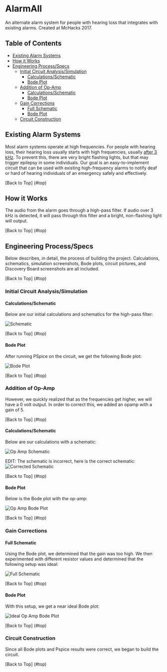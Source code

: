 # <a name="top"></a>AlarmAll
An alternate alarm system for people with hearing loss that integrates with existing alarms. Created at McHacks 2017.

## <a name="toc"></a>Table of Contents

* [Existing Alarm Systems](#existing)
* [How it Works](#works)
* [Engineering Process/Specs](#process)
  * [Initial Circuit Analysis/Simulation](#initial)
    * [Calculations/Schematic](#calculations1)
    * [Bode Plot](#bode1)
  * [Addition of Op-Amp](#opamp)
    * [Calculations/Schematic](#calculations2)
    * [Bode Plot](#bode2)
  * [Gain Corrections](#corrections)
    * [Full Schematic](#schematic)
    * [Bode Plot](#bode3)
  * [Circuit Construction](#circuit)

## <a name="existing"></a> Existing Alarm Systems

Most alarm systems operate at high frequencies. For people with hearing loss, their hearing loss usually starts with high frequencies, usually [after 3 kHz](http://www.noisehelp.com/high-frequency-hearing-loss.html). To prevent this, there are very bright flashing lights, but that may trigger epilepsy in some individuals. Our goal is an easy-to-implement circuit that can be used with existing high-frequency alarms to notify deaf or hard of hearing individuals of an emergency safely and effectively.

[Back to Top] (#top)

## <a name="works"></a> How it Works

The audio from the alarm goes through a high-pass filter. If audio over 3 kHz is detected, it will pass through this filter and a bright, non-flashing light will output.

[Back to Top] (#top)

## <a name="process"></a> Engineering Process/Specs

Below describes, in detail, the process of building the project. Calculations, schematics, simulation screenshots, Bode plots, circuit pictures, and Discovery Board screenshots are all included.

[Back to Top] (#top)

### <a name="initial"></a> Initial Circuit Analysis/Simulation

#### <a name="calculations1"></a> Calculations/Schematic

Below are our initial calculations and schematics for the high-pass filter:

![Schematic](http://i.imgur.com/NpJeELF.jpg)

[Back to Top] (#top)

#### <a name="bode1"></a> Bode Plot

After running PSpice on the circuit, we get the following Bode plot:

![Bode Plot](http://i.imgur.com/pRQAaEb.png)

[Back to Top] (#top)

### <a name="opamp"></a> Addition of Op-Amp

However, we quickly realized that as the frequencies get higher, we will have a 0 volt output. In order to correct this, we added an opamp with a gain of 5.

[Back to Top] (#top)

#### <a name="calculations2"></a> Calculations/Schematic

Below are our calculations with a schematic:

![Op Amp Schematic](http://i.imgur.com/prgfTyo.jpg)

EDIT: The schematic is incorrect, here is the correct schematic:
![Corrected Schematic](http://i.imgur.com/xCA3YSW.jpg)

[Back to Top] (#top)

#### <a name="bode2"></a> Bode Plot

Below is the Bode plot with the op-amp:

![Op Amp Bode Plot](http://i.imgur.com/qU692iu.png)

[Back to Top] (#top)

### <a name="corrections"></a> Gain Corrections

#### <a name="schematic"></a> Full Schematic

Using the Bode plot, we determined that the gain was too high. We then experimented with different resistor values and determined that the following setup was ideal:

![Full Schematic](http://i.imgur.com/mw1xjTD.png)

[Back to Top] (#top)

#### <a name="bode3"></a> Bode Plot

With this setup, we get a near ideal Bode plot:

![Ideal Op Amp Bode Plot](http://i.imgur.com/VnWHBVS.png)

[Back to Top] (#top)

### <a name="circuit"></a> Circuit Construction

Since all Bode plots and Pspice results were correct, we began to build the circuit.

[Back to Top] (#top)
